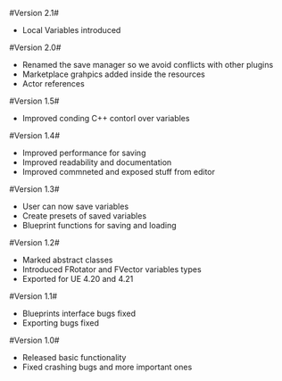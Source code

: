 #Version 2.1#
- Local Variables introduced

#Version 2.0#
- Renamed the save manager so we avoid conflicts with other plugins
- Marketplace grahpics added inside the resources
- Actor references

#Version 1.5#
- Improved conding C++ contorl over variables

#Version 1.4#

- Improved performance for saving
- Improved readability and documentation
- Improved commneted and exposed stuff from editor

#Version 1.3#

- User can now save variables
- Create presets of saved variables
- Blueprint functions for saving and loading

#Version 1.2#

- Marked abstract classes
- Introduced FRotator and FVector variables types
- Exported for UE 4.20 and 4.21

#Version 1.1#

- Blueprints interface bugs fixed
- Exporting bugs fixed

#Version 1.0#

- Released basic functionality
- Fixed crashing bugs and more important ones
